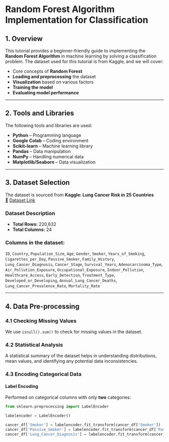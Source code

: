 # Random Forest Algorithm Implementation for Classification  

## 1. Overview  
This tutorial provides a beginner-friendly guide to implementing the **Random Forest Algorithm** in machine learning by solving a classification problem. The dataset used for this tutorial is from Kaggle, and we will cover:  

- Core concepts of **Random Forest**  
- **Loading and preprocessing** the dataset  
- **Visualization** based on various factors  
- **Training the model**  
- **Evaluating model performance**  

---

## 2. Tools and Libraries  

The following tools and libraries are used:  

- **Python** – Programming language  
- **Google Colab** – Coding environment  
- **Scikit-learn** – Machine learning library  
- **Pandas** – Data manipulation  
- **NumPy** – Handling numerical data  
- **Matplotlib/Seaborn** – Data visualization  

---

## 3. Dataset Selection  

The dataset is sourced from **Kaggle: Lung Cancer Risk in 25 Countries**  
🔗 [Dataset Link](https://www.kaggle.com/datasets/aizahzeeshan/lung-cancer-risk-in-25-countries)  

### Dataset Description  
- **Total Rows:** 220,632  
- **Total Columns:** 24  

### Columns in the dataset:  
`ID`, `Country`, `Population_Size`, `Age`, `Gender`, `Smoker`, `Years_of_Smoking`, `Cigarettes_per_Day`, `Passive_Smoker`, `Family_History`, `Lung_Cancer_Diagnosis`, `Cancer_Stage`, `Survival_Years`, `Adenocarcinoma_Type`, `Air_Pollution_Exposure`, `Occupational_Exposure`, `Indoor_Pollution`, `Healthcare_Access`, `Early_Detection`, `Treatment_Type`, `Developed_or_Developing`, `Annual_Lung_Cancer_Deaths`, `Lung_Cancer_Prevalence_Rate`, `Mortality_Rate`  

---

## 4. Data Pre-processing  

### 4.1 Checking Missing Values  
We use `isnull().sum()` to check for missing values in the dataset.  

### 4.2 Statistical Analysis  

A statistical summary of the dataset helps in understanding distributions, mean values, and identifying any potential data inconsistencies.  

### 4.3 Encoding Categorical Data  

#### **Label Encoding**  
Performed on categorical columns with only **two** categories:  
```python
from sklearn.preprocessing import LabelEncoder

labelencoder = LabelEncoder()

cancer_df['Smoker'] = labelencoder.fit_transform(cancer_df['Smoker'])
cancer_df['Passive_Smoker'] = labelencoder.fit_transform(cancer_df['Passive_Smoker'])
cancer_df['Lung_Cancer_Diagnosis'] = labelencoder.fit_transform(cancer_df['Lung_Cancer_Diagnosis'])
